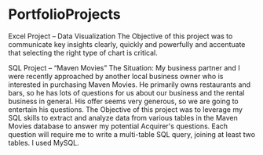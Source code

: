 # PortfolioProjects

Excel Project – Data Visualization 
The Objective of this project was to communicate key insights clearly, quickly and powerfully
and accentuate that selecting the right type of chart is critical.


SQL Project – “Maven Movies” 
The Situation: My business partner and I were recently approached by another local business owner who is interested in purchasing Maven Movies. He primarily owns restaurants and bars, so he has lots of questions for us about our 
business and the rental business in general. His offer seems very generous, so we are going to entertain his questions.
The Objective of this project was to leverage my SQL skills to extract and analyze data from various tables in the Maven Movies database to answer my potential Acquirer's questions. 
Each question will require me to write a multi-table SQL query, joining at least two tables. I used MySQL. 

